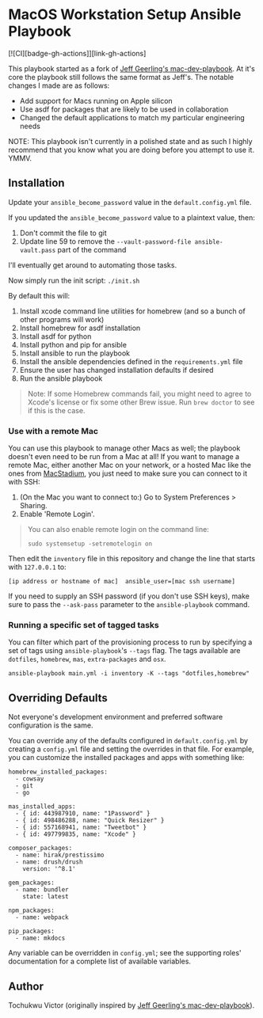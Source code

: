 # MacOS Workstation Setup Ansible Playbook

[![CI][badge-gh-actions]][link-gh-actions]

This playbook started as a fork of [Jeff Geerling's mac-dev-playbook](https://github.com/geerlingguy/mac-dev-playbook). At it's core the playbook still follows the same format as Jeff's. The notable changes I made are as follows:

  - Add support for Macs running on Apple silicon
  - Use asdf for packages that are likely to be used in collaboration
  - Changed the default applications to match my particular engineering needs

NOTE: This playbook isn't currently in a polished state and as such I highly recommend that you know what you are doing before you attempt to use it. YMMV.
## Installation

Update your `ansible_become_password` value in the `default.config.yml` file.

If you updated the `ansible_become_password` value to a plaintext value, then:

  1. Don't commit the file to git
  2. Update line 59 to remove the `--vault-password-file ansible-vault.pass` part of the command

I'll eventually get around to automating those tasks.

Now simply run the init script: `./init.sh`

By default this will:
  1. Install xcode command line utilities for homebrew (and so a bunch of other programs will work)
  2. Install homebrew for asdf installation
  3. Install asdf for python
  4. Install python and pip for ansible
  5. Install ansible to run the playbook
  6. Install the ansible dependencies defined in the `requirements.yml` file
  7. Ensure the user has changed installation defaults if desired
  8. Run the ansible playbook

> Note: If some Homebrew commands fail, you might need to agree to Xcode's license or fix some other Brew issue. Run `brew doctor` to see if this is the case.

### Use with a remote Mac

You can use this playbook to manage other Macs as well; the playbook doesn't even need to be run from a Mac at all! If you want to manage a remote Mac, either another Mac on your network, or a hosted Mac like the ones from [MacStadium](https://www.macstadium.com), you just need to make sure you can connect to it with SSH:

  1. (On the Mac you want to connect to:) Go to System Preferences > Sharing.
  2. Enable 'Remote Login'.

> You can also enable remote login on the command line:
>
>     sudo systemsetup -setremotelogin on

Then edit the `inventory` file in this repository and change the line that starts with `127.0.0.1` to:

```
[ip address or hostname of mac]  ansible_user=[mac ssh username]
```

If you need to supply an SSH password (if you don't use SSH keys), make sure to pass the `--ask-pass` parameter to the `ansible-playbook` command.

### Running a specific set of tagged tasks

You can filter which part of the provisioning process to run by specifying a set of tags using `ansible-playbook`'s `--tags` flag. The tags available are `dotfiles`, `homebrew`, `mas`, `extra-packages` and `osx`.

    ansible-playbook main.yml -i inventory -K --tags "dotfiles,homebrew"

## Overriding Defaults

Not everyone's development environment and preferred software configuration is the same.

You can override any of the defaults configured in `default.config.yml` by creating a `config.yml` file and setting the overrides in that file. For example, you can customize the installed packages and apps with something like:

    homebrew_installed_packages:
      - cowsay
      - git
      - go
    
    mas_installed_apps:
      - { id: 443987910, name: "1Password" }
      - { id: 498486288, name: "Quick Resizer" }
      - { id: 557168941, name: "Tweetbot" }
      - { id: 497799835, name: "Xcode" }
    
    composer_packages:
      - name: hirak/prestissimo
      - name: drush/drush
        version: '^8.1'
    
    gem_packages:
      - name: bundler
        state: latest
    
    npm_packages:
      - name: webpack
    
    pip_packages:
      - name: mkdocs

Any variable can be overridden in `config.yml`; see the supporting roles' documentation for a complete list of available variables.

## Author

Tochukwu Victor (originally inspired by [Jeff Geerling's mac-dev-playbook](https://github.com/geerlingguy/mac-dev-playbook)).

